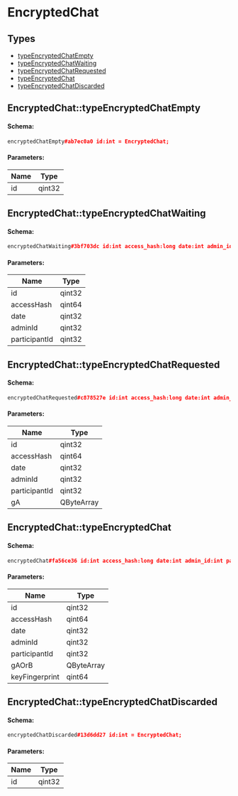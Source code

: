 # EncryptedChat

## Types

* [typeEncryptedChatEmpty](#encryptedchattypeencryptedchatempty)
* [typeEncryptedChatWaiting](#encryptedchattypeencryptedchatwaiting)
* [typeEncryptedChatRequested](#encryptedchattypeencryptedchatrequested)
* [typeEncryptedChat](#encryptedchattypeencryptedchat)
* [typeEncryptedChatDiscarded](#encryptedchattypeencryptedchatdiscarded)

## EncryptedChat::typeEncryptedChatEmpty

#### Schema:

```c++
encryptedChatEmpty#ab7ec0a0 id:int = EncryptedChat;
```

#### Parameters:

|Name|Type|
|----|----|
|id|qint32|

## EncryptedChat::typeEncryptedChatWaiting

#### Schema:

```c++
encryptedChatWaiting#3bf703dc id:int access_hash:long date:int admin_id:int participant_id:int = EncryptedChat;
```

#### Parameters:

|Name|Type|
|----|----|
|id|qint32|
|accessHash|qint64|
|date|qint32|
|adminId|qint32|
|participantId|qint32|

## EncryptedChat::typeEncryptedChatRequested

#### Schema:

```c++
encryptedChatRequested#c878527e id:int access_hash:long date:int admin_id:int participant_id:int g_a:bytes = EncryptedChat;
```

#### Parameters:

|Name|Type|
|----|----|
|id|qint32|
|accessHash|qint64|
|date|qint32|
|adminId|qint32|
|participantId|qint32|
|gA|QByteArray|

## EncryptedChat::typeEncryptedChat

#### Schema:

```c++
encryptedChat#fa56ce36 id:int access_hash:long date:int admin_id:int participant_id:int g_a_or_b:bytes key_fingerprint:long = EncryptedChat;
```

#### Parameters:

|Name|Type|
|----|----|
|id|qint32|
|accessHash|qint64|
|date|qint32|
|adminId|qint32|
|participantId|qint32|
|gAOrB|QByteArray|
|keyFingerprint|qint64|

## EncryptedChat::typeEncryptedChatDiscarded

#### Schema:

```c++
encryptedChatDiscarded#13d6dd27 id:int = EncryptedChat;
```

#### Parameters:

|Name|Type|
|----|----|
|id|qint32|

